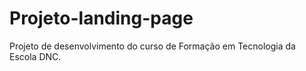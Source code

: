 # Projeto-landing-page
Projeto de desenvolvimento do curso de Formação em Tecnologia da Escola DNC.

